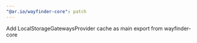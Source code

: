 ```yaml
---
"@ar.io/wayfinder-core": patch
---
```


Add LocalStorageGatewaysProvider cache as main export from wayfinder-core
